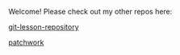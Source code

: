Welcome! Please check out my other repos here:

[git-lesson-repository](https://github.com/L0riana/git-lesson-repository)

[patchwork](https://github.com/L0riana/patchwork)